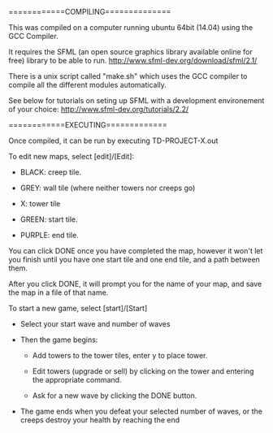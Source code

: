 ============COMPILING==============

This was compiled on a computer running ubuntu 64bit (14.04) using the GCC Compiler. 

It requires the SFML (an open source graphics library available online for free) library to be able to run.
http://www.sfml-dev.org/download/sfml/2.1/

There is a unix script called "make.sh" which uses the GCC compiler to compile all the different modules automatically. 

See below for tutorials on seting up SFML with a development environement of your choice:
http://www.sfml-dev.org/tutorials/2.2/


============EXECUTING=============

Once compiled, it can be run by executing TD-PROJECT-X.out

To edit new maps, select [edit]/[Edit]:

- BLACK: creep tile.
  
- GREY: wall tile (where neither towers nor creeps go)
  
- X: tower tile
  
- GREEN: start tile.
  
- PURPLE: end tile. 

You can click DONE once you have completed the map, however it won't let you finish until you have one start tile and one end tile, and a path between them. 

After you click DONE, it will prompt you for the name of your map, and save the map in a file of that name. 

To start a new game, select [start]/[Start]
  
- Select your start wave and number of waves
  
- Then the game begins:
  
  - Add towers to the tower tiles, enter y to place tower.
  
  - Edit towers (upgrade or sell) by clicking on the tower and entering the appropriate command.
  
  - Ask for a new wave by clicking the DONE button.
  
- The game ends when you defeat your selected number of waves, or the creeps destroy your health by reaching the end
